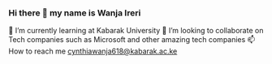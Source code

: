 ### Hi there 👋  my name is Wanja Ireri
 🌱 I’m currently learning at Kabarak University
 👯 I’m looking to collaborate on  Tech companies such as Microsoft and other amazing tech companies
 📫 How to reach me  cynthiawanja618@kabarak.ac.ke
 


<!--
**Cynthia-Wanja-Dinah/Cynthia-Wanja-Dinah** is a ✨ _special_ ✨ repository because its `README.md` (this file) appears on your GitHub profile.

Here are some ideas to get you started:

- 🔭 I’m currently working on ...
- 🌱 I’m currently learning ...
- 👯 I’m looking to collaborate on ...
- 🤔 I’m looking for help with ...
- 💬 Ask me about ...
- 📫 How to reach me: ...
- 😄 Pronouns: ...
- ⚡ Fun fact: ...
-->
